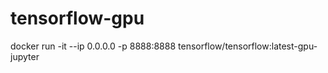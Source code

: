 # tensorflow-gpu

docker run -it --ip 0.0.0.0 -p 8888:8888 tensorflow/tensorflow:latest-gpu-jupyter

